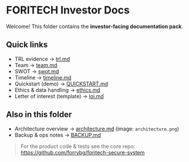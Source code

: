 # FORITECH Investor Docs

Welcome! This folder contains the **investor-facing documentation pack**.

## Quick links
- TRL evidence → [trl.md](trl.md)
- Team → [team.md](team.md)
- SWOT → [swot.md](swot.md)
- Timeline → [timeline.md](timeline.md)
- Quickstart (demo) → [QUICKSTART.md](QUICKSTART.md)
- Ethics & data handling → [ethics.md](ethics.md)
- Letter of interest (template) → [loi.md](loi.md)

## Also in this folder
- Architecture overview → [architecture.md](architecture.md) (image: `architecture.png`)
- Backup & ops notes → [BACKUP.md](BACKUP.md)

> For the product code & tests see the core repo:  
> https://github.com/forrybg/foritech-secure-system
